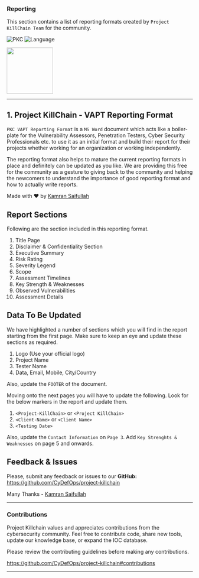 ### Reporting
This section contains a list of reporting formats created by `Project KillChain Team` for the community. 

![PKC](https://img.shields.io/badge/Project-%20Killchain-357441)
![Language](https://img.shields.io/badge/Language-%20Python-357441?style=flat-square)

<img src="https://img1.wsimg.com/blobby/go/1cf5bcbc-aad3-42e4-a7e0-6c0149aec441/downloads/BG%20Gradient%20(2).png" width="125" height="125">

----
## 1. Project KillChain - VAPT Reporting Format
`PKC VAPT Reporting Format` is a `MS Word` document which acts like a boiler-plate for the Vulnerability Assessors, Penetration Testers, Cyber Security Professionals etc. to use it as an initial format and build their report for their projects whether working for an organization or working independently. 

The reporting format also helps to mature the current reporting formats in place and definitely can be updated as you like. We are providing this free for the community as a gesture to giving back to the community and helping the newcomers to understand the importance of good reporting format and how to actually write reports. 

Made with :heart: by [Kamran Saifullah](https://linkedin.com/in/KamranSaifullah)

## Report Sections
Following are the section included in this reporting format. 

1. Title Page
2. Disclaimer & Confidentiality Section
3. Executive Summary 
4. Risk Rating
5. Severity Legend
6. Scope 
7. Assessment Timelines
8. Key Strength & Weaknesses
9. Observed Vulnerabilities
10. Assessment Details

## Data To Be Updated

We have highlighted a number of sections which you will find in the report starting from the first page. Make sure to keep an eye and update these sections as required. 

1. Logo (Use your official logo)
2. Project Name
3. Tester Name
4. Data, Email, Mobile, City/Country 

Also, update the `FOOTER` of the document. 

Moving onto the next pages you will have to update the following. Look for the below markers in the report and update them. 

1. `<Project-KillChain>` or `<Project KillChain>`
2. `<Client-Name>` or `<Client Name>`
3. `<Testing Date>`

Also, update the `Contact Information` on `Page 3`. Add `Key Strenghts & Weaknesses` on page 5 and onwards.

## Feedback & Issues

Please, submit any feedback or issues to our **GitHub:** https://github.com/CyDefOps/project-killchain

Many Thanks - [Kamran Saifullah](https://linkedin.com/in/KamranSaifullah)

----

### Contributions
Project Killchain values and appreciates contributions from the cybersecurity community. Feel free to contribute code, share new tools, update our knowledge base, or expand the IOC database. 

Please review the contributing guidelines before making any contributions.

https://github.com/CyDefOps/project-killchain#contributions

----
